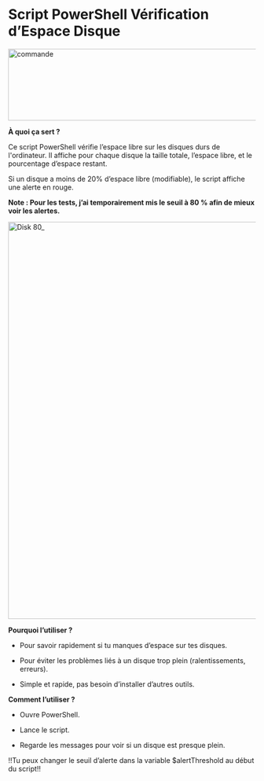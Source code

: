 # Script PowerShell Vérification d’Espace Disque


<img width="933" height="146" alt="commande" src="https://github.com/user-attachments/assets/1eccd18a-12c6-4cf8-8498-e6ebf212d629" />

 
**À quoi ça sert ?**

Ce script PowerShell vérifie l’espace libre sur les disques durs de l'ordinateur.
Il affiche pour chaque disque la taille totale, l’espace libre, et le pourcentage d’espace restant.

Si un disque a moins de 20% d’espace libre (modifiable), le script affiche une alerte en rouge.

**Note : Pour les tests, j’ai temporairement mis le seuil à 80 % afin de mieux voir les alertes.**


<img width="1038" height="808" alt="Disk 80_" src="https://github.com/user-attachments/assets/e01fe2f8-1de3-4676-a92e-a037bbeb5fa5" />


**Pourquoi l’utiliser ?**

- Pour savoir rapidement si tu manques d’espace sur tes disques.

- Pour éviter les problèmes liés à un disque trop plein (ralentissements, erreurs).

- Simple et rapide, pas besoin d’installer d’autres outils.

**Comment l’utiliser ?**

- Ouvre PowerShell.

- Lance le script.

- Regarde les messages pour voir si un disque est presque plein.

‼️Tu peux changer le seuil d’alerte dans la variable $alertThreshold au début du script‼️
